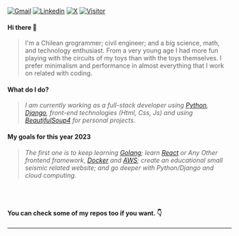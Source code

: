    <a href="mailto:scardenasb@gmail.com">![Gmail](https://img.shields.io/twitter/url?label=Gmail&logo=Gmail&style=social&url=https%3A%2F%2Fmailto%3Ascardenasb%40gmail.com)</a>
   <a href="https://www.linkedin.com/in/sebasti%C3%A1n-c%C3%A1rdenas/">![Linkedin](https://img.shields.io/twitter/url?label=Linkedin&logo=LinkedIn&style=social&url=https%3A%2F%2Fwww.linkedin.com%2Fin%2Fsebasti%25C3%25A1n-c%25C3%25A1rdenas%2F)</a>
   <a href="https://twitter.com/secardena">![X](https://img.shields.io/twitter/url?label=&style=social&url=https%3A%2F%2Ftwitter.com%2FBadillaCardenas)</a>
   <a href="https://www.github.com/scardenasb">![Visitor](https://visitor-badge.laobi.icu/badge?page_id=scardenas.scardenasb)</a>
  
#### **Hi there 👋**
  > I'm a Chilean grogrammer; civil engineer; and a big science, math, and technology enthusiast. From a very young age I had more fun playing with the circuits of my toys than with the toys themselves. I prefer minimalism and performance in almost everything that I work on related with coding.
  
#### **What do I do?**
  > *I am currently working as a full-stack developer using [Python](https://www.python.org), [Django](https://www.github.com/Django), front-end technologies (Html, Css, Js) and using [BeautifulSoup4](https://www.crummy.com/software/BeautifulSoup/bs4/doc/) for personal projects.*
  
#### **My goals for this year 2023**
  > *The first one is to keep learning [Golang](https://www.go.dev); learn [React](https://reactjs.org/) or Any Other frontend framework, [Docker](https://www.docker.com/) and [AWS](https://aws.amazon.com/); create an educational small seismic related website; and go deeper with Python/Django and cloud computing.*

<br></br>

#### **You can check some of my repos too if you want. 👇**
---

<!---
<a href="https://github.com/scardenasb/web-scrapper-in">
 <img src="https://github-readme-stats.vercel.app/api/pin/?username=scardenasb&repo=web-scrapper-in&theme=dracula"/>
</a>
<a href="https://github.com/scardenasb/in-jobs-api">
 <img src="https://github-readme-stats.vercel.app/api/pin/?username=scardenasb&repo=in-jobs-api&theme=dracula"/>
</a>
<a href="https://github.com/scardenasb/converter">
 <img src="https://github-readme-stats.vercel.app/api/pin/?username=scardenasb&repo=converter&theme=dracula"/>
</a>
<a href="https://github.com/scardenasb/url-shortener">
 <img src="https://github-readme-stats.vercel.app/api/pin/?username=scardenasb&repo=url-shortener&theme=dracula"/>
</a>
-->
